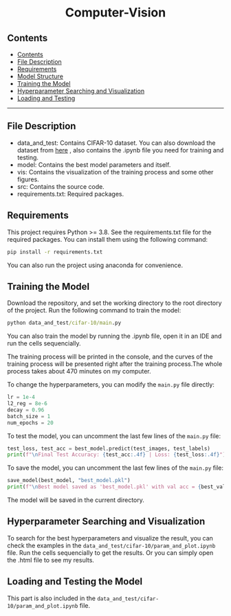 <h1 align="center">Computer-Vision</h1>

## Contents
- [Contents](#contents)
- [File Description](#file-description)
- [Requirements](#requirements)
- [Model Structure](#structure)
- [Training the Model](#training-the-model)
- [Hyperparameter Searching and Visualization](#hyperparameter-searching-and-vis)
- [Loading and Testing](#loading-and-testing)

***

## File Description
- data_and_test: Contains CIFAR-10 dataset. You can also download the dataset from [here](https://www.cs.toronto.edu/~kriz/cifar-100-python.tar.gz) , also contains the .ipynb file you need for training and testing.
- model: Contains the best model parameters and itself.
- vis: Contains the visualization of the training process and some other figures.
- src: Contains the source code.
- requirements.txt: Required packages.



## Requirements
This project requires Python >= 3.8. See the requirements.txt file for the required packages. You can install them using the following command:

```cmd
pip install -r requirements.txt
```

You can also run the project using anaconda for convenience.

## Training the Model
Download the repository, and set the working directory to the root directory of the project. Run the following command to train the model:

```cmd
python data_and_test/cifar-10/main.py
```
You can also train the model by running the .ipynb file, open it in an IDE and run the cells sequencially.

The training process will be printed in the console, and the curves of the training process will be presented right after the training process.The whole process takes about 470 minutes on my computer.

To change the hyperparameters, you can modify the `main.py` file directly:

```python
lr = 1e-4
l2_reg = 8e-6
decay = 0.96
batch_size = 1
num_epochs = 20
```

To test the model, you can uncomment the last few lines of the `main.py` file:

```python
test_loss, test_acc = best_model.predict(test_images, test_labels)
print(f"\nFinal Test Accuracy: {test_acc:.4f} | Loss: {test_loss:.4f}")
```

To save the model, you can uncomment the last few lines of the `main.py` file:

```python
save_model(best_model, "best_model.pkl")
print(f"\nBest model saved as 'best_model.pkl' with val acc = {best_val_acc:.4f}")
```

The model will be saved in the current directory.

## Hyperparameter Searching and Visualization
To search for the best hyperparameters and visualize the result, you can check the examples in the `data_and_test/cifar-10/param_and_plot.ipynb` file. Run the cells sequencially to get the results. Or you can simply open the .html file to see my results.


## Loading and Testing the Model
This part is also included in the  `data_and_test/cifar-10/param_and_plot.ipynb` file.
